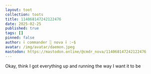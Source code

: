 ```yaml
---
layout: toot
collection: toots
title: 114068147242122476
date: 2025-02-25
published: true
tags: []
pinned: false
author: ⸸ commander ░ nova ⸸ :~$
avatar: /img/avatar/daemon.jpeg
mastodon: https://mastodon.online/@cmdr_nova/114068147242122476
---
```


Okay, think I got everything up and running the way I want it to be
